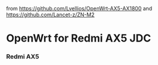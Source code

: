 
from https://github.com/Lvellios/OpenWrt-AX5-AX1800
and https://github.com/Lancet-z/ZN-M2
# OpenWrt for Redmi AX5 JDC
### Redmi AX5
